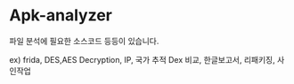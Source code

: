 # Apk-analyzer

파일 분석에 필요한 소스코드 등등이 있습니다.

ex) frida, DES,AES Decryption, IP, 국가 추적
Dex 비교, 한글보고서, 리패키징, 사인작업
